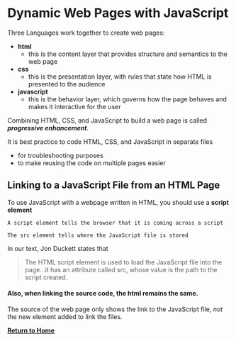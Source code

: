 # Dynamic Web Pages with JavaScript

Three Languages work together to create web pages:
  - **html**
    - this is the content layer that provides structure and semantics to the web page
  - **css**
    - this is the presentation layer, with rules that state how HTML is presented to the audience
  - **javascript**
    - this is the behavior layer, which governs how the page behaves and makes it interactive for the user

Combining HTML, CSS, and JavaScript to build a web page is called __*progressive enhancement*__.

It is best practice to code HTML, CSS, and JavaScript in separate files
  - for troubleshooting purposes
  - to make reusing the code on multiple pages easier

## Linking to a JavaScript File from an HTML Page

To use JavaScript with a webpage written in HTML, you should use a **script element** 

    A script element tells the browser that it is coming across a script

    The src element tells where the JavaScript file is stored

In our text, Jon Duckett states that
>The HTML script element is used to load the JavaScript file into the page...it has an attribute called src, whose value is the path to the script created. 


#### Also, when linking the source code, the html remains the same.

 The source of the web page only shows the link to the JavaScript file, *not* the new element added to link the files. 

[**Return to Home**](README.md)